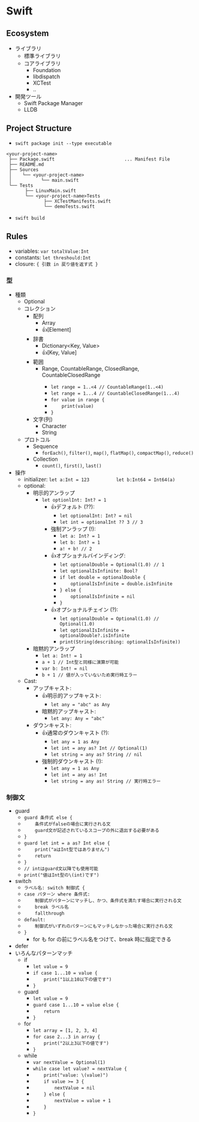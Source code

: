 # Swift

## Ecosystem

- ライブラリ
  - 標準ライブラリ
  - コアライブラリ
    - Foundation
    - libdispatch
    - XCTest
    - ..
- 開発ツール
  - Swift Package Manager
  - LLDB

## Project Structure

- `swift package init --type executable`
```
<your-project-name>
 ├── Package.swift                          ... Manifest File
 ├── README.md
 ├── Sources
 │    └── <your-project-name>
 │           └── main.swift
 └── Tests
       ├── LinuxMain.swift
       └── <your-project-name>Tests
              ├── XCTestManifests.swift
              └── demoTests.swift
```
- `swift build`

## Rules

- variables: `var totalValue:Int`
- constants: `let threshould:Int`
- closure: `{ 引数 in 戻り値を返す式 }`

### 型
- 種類
    - Optional
    - コレクション
        - 配列
            - Array<Element>
            - 👍\[Element]
        - 辞書
            - Dictionary<Key, Value>
            - 👍\[Key, Value]
        - 範囲
            - Range<Bound>, CountableRange<Bound>, ClosedRange<Bound>, CountableClosedRange<Bound>
                - `let range = 1..<4 // CountableRange(1..<4)`
                - `let range = 1...4 // CountableClosedRange(1...4)`
                - `for value in range {`
                - `    print(value)`
                - `}`
        - 文字(列)
            - Character
            - String
    - プロトコル
        - Sequence
            - `forEach()`, `filter()`, `map()`, `flatMap()`, `compactMap()`, `reduce()`
        - Collection
            - `count()`, `first()`, `last()`
- 操作
    - initializer: `let a:Int = 123          let b:Int64 = Int64(a)`
    - optional:
        - 明示的アンラップ
            - `let optionlInt: Int? = 1`
                - 👍デフォルト (??):
                    - `let optionalInt: Int? = nil`
                    - `let int = optionalInt ?? 3 // 3`
                - 強制アンラップ (!):
                    - `let a: Int? = 1`
                    - `let b: Int? = 1`
                    - `a! + b! // 2`
                - 👍オプショナルバインディング:
                    - `let optionalDouble = Optional(1.0) // 1`
                    - `let optionalIsInfinite: Bool?`
                    - `if let double = optionalDouble {`
                    - `    optionalIsInfinite = double.isInfinite`
                    - `} else {`
                    - `    optionalIsInfinite = nil`
                    - `}`
                - 👍オプショナルチェイン (?):
                    - `let optionalDouble = Optional(1.0) // Optional(1.0)`
                    - `let optionalIsInfinite = optionalDouble?.isInfinite`
                    - `print(String(describing: optionalIsInfinite))`
        - 暗黙的アンラップ
            - `let a: Int! = 1`
            - `a + 1 // Int型と同様に演算が可能`
            - `var b: Int! = nil`
            - `b + 1 // 値が入っていないため実行時エラー`
    - Cast:
        - アップキャスト:
            - 👍明示的アップキャスト:
                - `let any = "abc" as Any`
            - 暗黙的アップキャスト:
                - `let any: Any = "abc"`
        - ダウンキャスト:
            - 👍通常のダウンキャスト (?):
                - `let any = 1 as Any`
                - `let int = any as? Int // Optional(1)`
                - `let string = any as? String // nil`
            - 強制的ダウンキャスト (!):
                - `let any = 1 as Any`
                - `let int = any as! Int`
                - `let string = any as! String // 実行時エラー`

### 制御文

- guard
    - `guard 条件式 else {`
    - `    条件式がfalseの場合に実行される文`
    - `    guard文が記述されているスコープの外に退出する必要がある`
    - `}`
    - `guard let int = a as? Int else {`
    - `    print("aはInt型ではありません")`
    - `    return`
    - `}`
    - `// intはguard文以降でも使用可能`
    - `print("値はInt型の\(int)です")`
- switch
    - `ラベル名: switch 制御式 {`
    - `case パターン where 条件式:`
    - `    制御式がパターンにマッチし、かつ、条件式を満たす場合に実行される文`
    - `    break ラベル名`
    - `    fallthrough`
    - `default:`
    - `    制御式がいずれのパターンにもマッチしなかった場合に実行される文`
    - `}`
        - for も for の前にラベル名をつけて、break 時に指定できる
- defer
- いろんなパターンマッチ
    - if
        - `let value = 9`
        - `if case 1...10 = value {`
        - `    print("1以上10以下の値です")`
        - `}`
    - guard
        - `let value = 9`
        - `guard case 1...10 = value else {`
        - `    return`
        - `}`
    - for
        - `let array = [1, 2, 3, 4]`
        - `for case 2...3 in array {`
        - `    print("2以上3以下の値です")`
        - `}`
    - while
        - `var nextValue = Optional(1)`
        - `while case let value? = nextValue {`
        - `    print("value: \(value)")`
        - `    if value >= 3 {`
        - `        nextValue = nil`
        - `    } else {`
        - `        nextValue = value + 1`
        - `    }`
        - `}`
